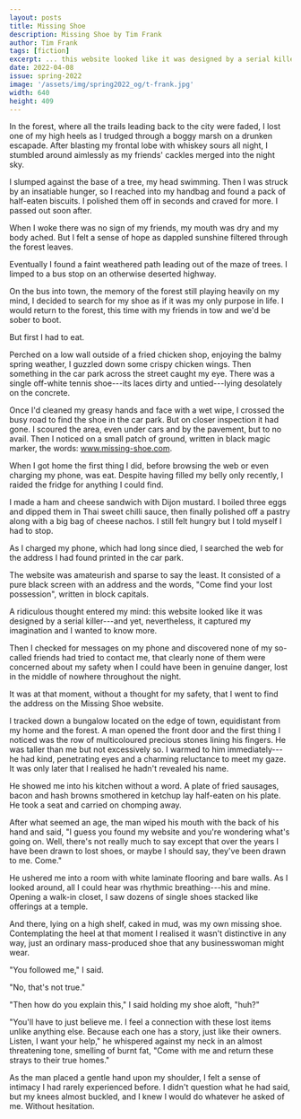 ```yaml
---
layout: posts
title: Missing Shoe
description: Missing Shoe by Tim Frank
author: Tim Frank
tags: [fiction]
excerpt: ... this website looked like it was designed by a serial killer ...
date: 2022-04-08
issue: spring-2022
image: '/assets/img/spring2022_og/t-frank.jpg'
width: 640
height: 409
---
```


In the forest, where all the trails leading back to the city were faded,
I lost one of my high heels as I trudged through a boggy marsh on a
drunken escapade. After blasting my frontal lobe with whiskey sours all
night, I stumbled around aimlessly as my friends' cackles merged into
the night sky.

I slumped against the base of a tree, my head swimming. Then I was
struck by an insatiable hunger, so I reached into my handbag and found a
pack of half-eaten biscuits. I polished them off in seconds and craved
for more. I passed out soon after.

When I woke there was no sign of my friends, my mouth was dry and my
body ached. But I felt a sense of hope as dappled sunshine filtered
through the forest leaves.

Eventually I found a faint weathered path leading out of the maze of
trees. I limped to a bus stop on an otherwise deserted highway.

On the bus into town, the memory of the forest still playing heavily on
my mind, I decided to search for my shoe as if it was my only purpose in
life. I would return to the forest, this time with my friends in tow and
we'd be sober to boot.

But first I had to eat.

Perched on a low wall outside of a fried chicken shop, enjoying the
balmy spring weather, I guzzled down some crispy chicken wings. Then
something in the car park across the street caught my eye. There was a
single off-white tennis shoe---its laces dirty and untied---lying
desolately on the concrete.

Once I'd cleaned my greasy hands and face with a wet wipe, I crossed the
busy road to find the shoe in the car park. But on closer inspection it
had gone. I scoured the area, even under cars and by the pavement, but
to no avail. Then I noticed on a small patch of ground, written in black
magic marker, the words: www.missing-shoe.com.

When I got home the first thing I did, before browsing the web or even
charging my phone, was eat. Despite having filled my belly only
recently, I raided the fridge for anything I could find.

I made a ham and cheese sandwich with Dijon mustard. I boiled three eggs
and dipped them in Thai sweet chilli sauce, then finally polished off a
pastry along with a big bag of cheese nachos. I still felt hungry but I
told myself I had to stop.

As I charged my phone, which had long since died, I searched the web for
the address I had found printed in the car park.

The website was amateurish and sparse to say the least. It consisted of
a pure black screen with an address and the words, "Come find your lost
possession", written in block capitals.

A ridiculous thought entered my mind: this website looked like it was
designed by a serial killer---and yet, nevertheless, it captured my
imagination and I wanted to know more.

Then I checked for messages on my phone and discovered none of my
so-called friends had tried to contact me, that clearly none of them
were concerned about my safety when I could have been in genuine danger,
lost in the middle of nowhere throughout the night.

It was at that moment, without a thought for my safety, that I went to
find the address on the Missing Shoe website.

I tracked down a bungalow located on the edge of town, equidistant from
my home and the forest. A man opened the front door and the first thing
I noticed was the row of multicoloured precious stones lining his
fingers. He was taller than me but not excessively so. I warmed to him
immediately---he had kind, penetrating eyes and a charming reluctance to
meet my gaze. It was only later that I realised he hadn't revealed his
name.

He showed me into his kitchen without a word. A plate of fried sausages,
bacon and hash browns smothered in ketchup lay half-eaten on his plate.
He took a seat and carried on chomping away.

After what seemed an age, the man wiped his mouth with the back of his
hand and said, "I guess you found my website and you're wondering what's
going on. Well, there's not really much to say except that over the
years I have been drawn to lost shoes, or maybe I should say, they've
been drawn to me. Come."

He ushered me into a room with white laminate flooring and bare walls.
As I looked around, all I could hear was rhythmic breathing---his and
mine. Opening a walk-in closet, I saw dozens of single shoes stacked
like offerings at a temple.

And there, lying on a high shelf, caked in mud, was my own missing shoe.
Contemplating the heel at that moment I realised it wasn't distinctive
in any way, just an ordinary mass-produced shoe that any businesswoman
might wear.

"You followed me," I said.

"No, that's not true."

"Then how do you explain this," I said holding my shoe aloft, "huh?"

"You'll have to just believe me. I feel a connection with these lost
items unlike anything else. Because each one has a story, just like
their owners. Listen, I want your help," he whispered against my neck in
an almost threatening tone, smelling of burnt fat, "Come with me and
return these strays to their true homes."

As the man placed a gentle hand upon my shoulder, I felt a sense of
intimacy I had rarely experienced before. I didn't question what he had
said, but my knees almost buckled, and I knew I would do whatever he
asked of me. Without hesitation.
